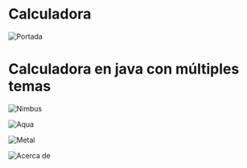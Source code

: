 Calculadora
==========

![Portada](http://i218.photobucket.com/albums/cc319/Berik_/Calculator/calc_zps4552265a.png)

Calculadora en java con múltiples temas
========================================

![Nimbus](http://i218.photobucket.com/albums/cc319/Berik_/Calculator/Capturadepantalla2013-03-07alas193758_zps7e4b7144.png)

![Aqua](http://i218.photobucket.com/albums/cc319/Berik_/Calculator/Capturadepantalla2013-03-07alas193836_zps141e1573.png)

![Metal](http://i218.photobucket.com/albums/cc319/Berik_/Calculator/Capturadepantalla2013-03-07alas193847_zps502ab2b5.png)

![Acerca de](http://i218.photobucket.com/albums/cc319/Berik_/Calculator/Capturadepantalla2013-03-07alas193856_zps22606389.png)
